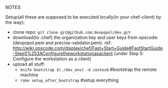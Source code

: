 NOTES:

Setup(all these are supposed to be executed locally(in your chef-client) by the way):

* clone repo: `git clone git@github.com:devpopol/dev.git`
* download(to .chef) the organization key and user keys from opscode: (devpopol.pem and precise-validator.pem). ref: http://wiki.opscode.com/display/chef/Fast+Start+Guide#FastStartGuide-Step5%253AConfiguretheworkstationasaclient (under Step 5: Configure the workstation as a client)
* upload all stuff: 
  - `knife bootstrap $(./dev_env) -d centos6` #bootstrap the remote machine
  - `rake setup_after_bootstrap` #setup everything
